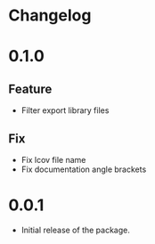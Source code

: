 # Changelog

# 0.1.0

## Feature

- Filter export library files

## Fix

- Fix lcov file name
- Fix documentation angle brackets

# 0.0.1

- Initial release of the package.